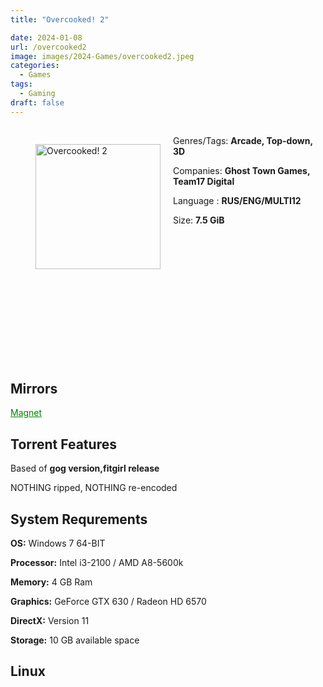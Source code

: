 ```yaml
---
title: "Overcooked! 2"

date: 2024-01-08
url: /overcooked2
image: images/2024-Games/overcooked2.jpeg
categories:
  - Games
tags:
  - Gaming
draft: false
---
```

##
<figure style="float: left; margin-right: 20px;">
  <img src="/images/2024-Games/overcooked2.jpeg" alt="Overcooked! 2" style="width: 200px;">
</figure>

Genres/Tags: **Arcade, Top-down, 3D**

Companies: **Ghost Town Games, Team17 Digital**

Language : **RUS/ENG/MULTI12**

Size: **7.5 GiB**
# ⠀
# ⠀
# ⠀

## Mirrors
<a href="magnet:?xt=urn:btih:JB6LFKNA2TT3SC3IMZPL332EYLI4IZ6D&dn=Overcooked!%202" style="color: green;">Magnet</a>

## Torrent Features
Based of **gog version,fitgirl release**

NOTHING ripped, NOTHING re-encoded

## System Requrements
**OS:** Windows 7 64-BIT

**Processor:** Intel i3-2100 / AMD A8-5600k

**Memory:** 4 GB Ram

**Graphics:** GeForce GTX 630 / Radeon HD 6570

**DirectX:** Version 11

**Storage:** 10 GB available space

## Linux
